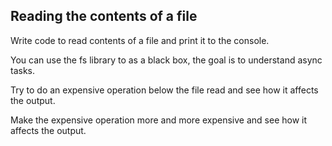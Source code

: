 ## Reading the contents of a file

Write code to read contents of a file and print it to the console. 


You can use the fs library to as a black box, the goal is to understand async tasks. 


Try to do an expensive operation below the file read and see how it affects the output.


Make the expensive operation more and more expensive and see how it affects the output. 

